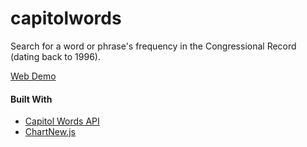 # capitolwords
Search for a word or phrase's frequency in the Congressional Record (dating back to 1996).

[Web Demo](http://laminesissoko.com/capitolwords/)

#### Built With
* [Capitol Words API](http://sunlightlabs.github.io/Capitol-Words/)
* [ChartNew.js](https://github.com/FVANCOP/ChartNew.js/)
